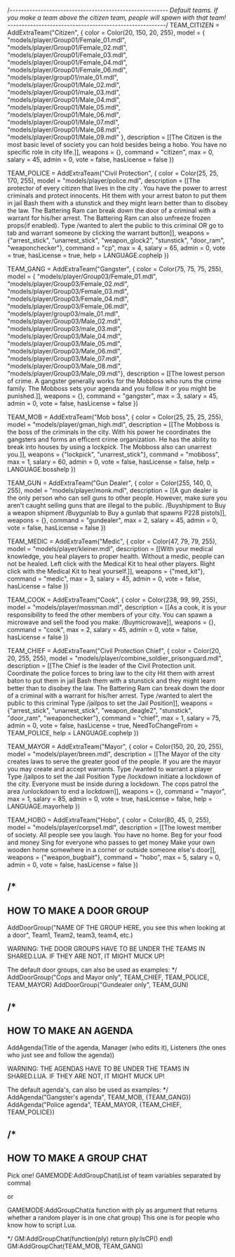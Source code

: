 /*--------------------------------------------------------
Default teams. If you make a team above the citizen team, people will spawn with that team!
--------------------------------------------------------*/
TEAM_CITIZEN = AddExtraTeam("Citizen", {
	color = Color(20, 150, 20, 255),
	model = {
		"models/player/Group01/Female_01.mdl",
		"models/player/Group01/Female_02.mdl",
		"models/player/Group01/Female_03.mdl",
		"models/player/Group01/Female_04.mdl",
		"models/player/Group01/Female_06.mdl",
		"models/player/group01/male_01.mdl",
		"models/player/Group01/Male_02.mdl",
		"models/player/Group01/male_03.mdl",
		"models/player/Group01/Male_04.mdl",
		"models/player/Group01/Male_05.mdl",
		"models/player/Group01/Male_06.mdl",
		"models/player/Group01/Male_07.mdl",
		"models/player/Group01/Male_08.mdl",
		"models/player/Group01/Male_09.mdl"
	},
	description = [[The Citizen is the most basic level of society you can hold
		besides being a hobo.
		You have no specific role in city life.]],
	weapons = {},
	command = "citizen",
	max = 0,
	salary = 45,
	admin = 0,
	vote = false,
	hasLicense = false
})

TEAM_POLICE = AddExtraTeam("Civil Protection", {
	color = Color(25, 25, 170, 255),
	model = "models/player/police.mdl",
	description = [[The protector of every citizen that lives in the city .
		You have the power to arrest criminals and protect innocents.
		Hit them with your arrest baton to put them in jail
		Bash them with a stunstick and they might learn better than to disobey
		the law.
		The Battering Ram can break down the door of a criminal with a warrant
		for his/her arrest.
		The Battering Ram can also unfreeze frozen props(if enabled).
		Type /wanted <name> to alert the public to this criminal
		OR go to tab and warrant someone by clicking the warrant button]],
	weapons = {"arrest_stick", "unarrest_stick", "weapon_glock2", "stunstick", "door_ram", "weaponchecker"},
	command = "cp",
	max = 4,
	salary = 65,
	admin = 0,
	vote = true,
	hasLicense = true,
	help = LANGUAGE.cophelp
})

TEAM_GANG = AddExtraTeam("Gangster", {
	color = Color(75, 75, 75, 255),
	model = {
		"models/player/Group03/Female_01.mdl",
		"models/player/Group03/Female_02.mdl",
		"models/player/Group03/Female_03.mdl",
		"models/player/Group03/Female_04.mdl",
		"models/player/Group03/Female_06.mdl",
		"models/player/group03/male_01.mdl",
		"models/player/Group03/Male_02.mdl",
		"models/player/Group03/male_03.mdl",
		"models/player/Group03/Male_04.mdl",
		"models/player/Group03/Male_05.mdl",
		"models/player/Group03/Male_06.mdl",
		"models/player/Group03/Male_07.mdl",
		"models/player/Group03/Male_08.mdl",
		"models/player/Group03/Male_09.mdl"},
	description = [[The lowest person of crime.
		A gangster generally works for the Mobboss who runs the crime family.
		The Mobboss sets your agenda and you follow it or you might be punished.]],
	weapons = {},
	command = "gangster",
	max = 3,
	salary = 45,
	admin = 0,
	vote = false,
	hasLicense = false
})

TEAM_MOB = AddExtraTeam("Mob boss", {
	color = Color(25, 25, 25, 255),
	model = "models/player/gman_high.mdl",
	description = [[The Mobboss is the boss of the criminals in the city.
		With his power he coordinates the gangsters and forms an efficent crime
		organization.
		He has the ability to break into houses by using a lockpick.
		The Mobboss also can unarrest you.]],
	weapons = {"lockpick", "unarrest_stick"},
	command = "mobboss",
	max = 1,
	salary = 60,
	admin = 0,
	vote = false,
	hasLicense = false,
	help = LANGUAGE.bosshelp
})

TEAM_GUN = AddExtraTeam("Gun Dealer", {
	color = Color(255, 140, 0, 255),
	model = "models/player/monk.mdl",
	description = [[A gun dealer is the only person who can sell guns to other
		people.
		However, make sure you aren't caught selling guns that are illegal to
		the public.
		/Buyshipment <name> to Buy a  weapon shipment
		/Buygunlab to Buy a gunlab that spawns P228 pistols]],
	weapons = {},
	command = "gundealer",
	max = 2,
	salary = 45,
	admin = 0,
	vote = false,
	hasLicense = false
})

TEAM_MEDIC = AddExtraTeam("Medic", {
	color = Color(47, 79, 79, 255),
	model = "models/player/kleiner.mdl",
	description = [[With your medical knowledge,
		you heal players to proper
		health.
		Without a medic, people can not be healed.
		Left click with the Medical Kit to heal other players.
		Right click with the Medical Kit to heal yourself.]],
	weapons = {"med_kit"},
	command = "medic",
	max = 3,
	salary = 45,
	admin = 0,
	vote = false,
	hasLicense = false
})

TEAM_COOK = AddExtraTeam("Cook", {
	color = Color(238, 99, 99, 255),
	model = "models/player/mossman.mdl",
	description = [[As a cook, it is your responsibility to feed the other members
		of your city.
		You can spawn a microwave and sell the food you make:
		/Buymicrowave]],
	weapons = {},
	command = "cook",
	max = 2,
	salary = 45,
	admin = 0,
	vote = false,
	hasLicense = false
})

TEAM_CHIEF = AddExtraTeam("Civil Protection Chief", {
	color = Color(20, 20, 255, 255),
	model = "models/player/combine_soldier_prisonguard.mdl",
	description = [[The Chief is the leader of the Civil Protection unit.
		Coordinate the police forces to bring law to the city
		Hit them with arrest baton to put them in jail
		Bash them with a stunstick and they might learn better than to
		disobey the law.
		The Battering Ram can break down the door of a criminal with a
		warrant for his/her arrest.
		Type /wanted <name> to alert the public to this criminal
		Type /jailpos to set the Jail Position]],
	weapons = {"arrest_stick", "unarrest_stick", "weapon_deagle2", "stunstick", "door_ram", "weaponchecker"},
	command = "chief",
	max = 1,
	salary = 75,
	admin = 0,
	vote = false,
	hasLicense = true,
	NeedToChangeFrom = TEAM_POLICE,
	help = LANGUAGE.cophelp
})

TEAM_MAYOR = AddExtraTeam("Mayor", {
	color = Color(150, 20, 20, 255),
	model = "models/player/breen.mdl",
	description = [[The Mayor of the city creates laws to serve the greater good
	of the people.
	If you are the mayor you may create and accept warrants.
	Type /wanted <name>  to warrant a player
	Type /jailpos to set the Jail Position
	Type /lockdown initiate a lockdown of the city.
	Everyone must be inside during a lockdown.
	The cops patrol the area
	/unlockdown to end a lockdown]],
	weapons = {},
	command = "mayor",
	max = 1,
	salary = 85,
	admin = 0,
	vote = true,
	hasLicense = false,
	help = LANGUAGE.mayorhelp
})

TEAM_HOBO = AddExtraTeam("Hobo", {
	color = Color(80, 45, 0, 255),
	model = "models/player/corpse1.mdl",
	description = [[The lowest member of society. All people see you laugh.
		You have no home.
		Beg for your food and money
		Sing for everyone who passes to get money
		Make your own wooden home somewhere in a corner or
		outside someone else's door]],
	weapons = {"weapon_bugbait"},
	command = "hobo",
	max = 5,
	salary = 0,
	admin = 0,
	vote = false,
	hasLicense = false
})










/*
--------------------------------------------------------
HOW TO MAKE A DOOR GROUP
--------------------------------------------------------
AddDoorGroup("NAME OF THE GROUP HERE, you see this when looking at a door", Team1, Team2, team3, team4, etc.)

WARNING: THE DOOR GROUPS HAVE TO BE UNDER THE TEAMS IN SHARED.LUA. IF THEY ARE NOT, IT MIGHT MUCK UP!


The default door groups, can also be used as examples:
*/
AddDoorGroup("Cops and Mayor only", TEAM_CHIEF, TEAM_POLICE, TEAM_MAYOR)
AddDoorGroup("Gundealer only", TEAM_GUN)


/*
--------------------------------------------------------
HOW TO MAKE AN AGENDA
--------------------------------------------------------
AddAgenda(Title of the agenda, Manager (who edits it), Listeners (the ones who just see and follow the agenda))

WARNING: THE AGENDAS HAVE TO BE UNDER THE TEAMS IN SHARED.LUA. IF THEY ARE NOT, IT MIGHT MUCK UP!

The default agenda's, can also be used as examples:
*/
AddAgenda("Gangster's agenda", TEAM_MOB, {TEAM_GANG})
AddAgenda("Police agenda", TEAM_MAYOR, {TEAM_CHIEF, TEAM_POLICE})


/*
---------------------------------------------------------------------------
HOW TO MAKE A GROUP CHAT
---------------------------------------------------------------------------
Pick one!
GAMEMODE:AddGroupChat(List of team variables separated by comma)

or

GAMEMODE:AddGroupChat(a function with ply as argument that returns whether a random player is in one chat group)
This one is for people who know how to script Lua.

*/
GM:AddGroupChat(function(ply) return ply:IsCP() end)
GM:AddGroupChat(TEAM_MOB, TEAM_GANG)
